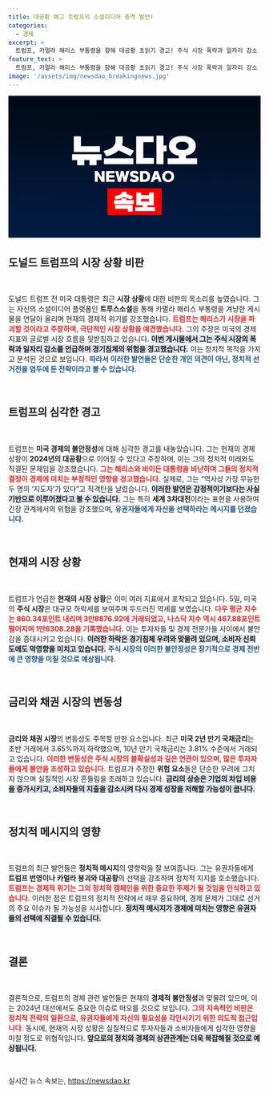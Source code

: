 ```yaml
---
title: 대공황 예고 트럼프의 소셜미디어 충격 발언!
categories:
  - 경제
excerpt: >
  트럼프, 카멀라 해리스 부통령을 향해 대공황 초읽기 경고! 주식 시장 폭락과 일자리 감소 속, 그는 유권자에게 선택의 갈림길을 제시하며 재선 의지를 드러냈다. 클릭해서 더 알아보세요!
feature_text: >
  트럼프, 카멀라 해리스 부통령을 향해 대공황 초읽기 경고! 주식 시장 폭락과 일자리 감소 속, 그는 유권자에게 선택의 갈림길을 제시하며 재선 의지를 드러냈다. 클릭해서 더 알아보세요!
image: '/assets/img/newsdao_breakingnews.jpg'
---
```


<p><img src="/assets/img/newsdao_breakingnews.jpg" alt="ranknews 속보" /></p>

<h2 data-ke-size="size26">도널드 트럼프의 시장 상황 비판</h2>

<p data-ke-size="size16">&nbsp;</p>

<p>도널드 트럼프 전 미국 대통령은 최근 <strong>시장 상황</strong>에 대한 비판의 목소리를 높였습니다. 그는 자신의 소셜미디어 플랫폼인 <strong>트루스소셜</strong>을 통해 카멀라 해리스 부통령을 겨냥한 게시물을 연달아 올리며 현재의 경제적 위기를 강조했습니다. <b><span style="color: #ee2323;">트럼프는 해리스가 시장을 파괴할 것이라고 주장하며, 극단적인 시장 상황을 예견했습니다.</span></b> 그의 주장은 미국의 경제 지표와 글로벌 시장 흐름을 뒷받침하고 있습니다. <b><span style="background-color: #21538527;">이번 게시물에서 그는 주식 시장의 폭락과 일자리 감소를 언급하며 경기침체의 위험을 경고했습니다.</span></b> 이는 정치적 목적을 가지고 분석된 것으로 보입니다. <b><span style="color: #1a5490;">따라서 이러한 발언들은 단순한 개인 의견이 아닌, 정치적 선거전을 염두에 둔 전략이라고 볼 수 있습니다.</span></b></p>

<p data-ke-size="size16">&nbsp;</p>

<h2 data-ke-size="size26">트럼프의 심각한 경고</h2>

<p data-ke-size="size16">&nbsp;</p>

<p>트럼프는 <strong>미국 경제의 불안정성</strong>에 대해 심각한 경고를 내놓았습니다. 그는 현재의 경제 상황이 <strong>2024년의 대공황</strong>으로 이어질 수 있다고 주장하며, 이는 그의 정치적 미래와도 직결된 문제임을 강조했습니다. <b><span style="color: #ee2323;">그는 해리스와 바이든 대통령을 비난하며 그들의 정치적 결정이 경제에 미치는 부정적인 영향을 경고했습니다.</span></b> 실제로, 그는 “역사상 가장 무능한 두 명의 ‘지도자’가 있다”고 직격탄을 날렸습니다. <b><span style="background-color: #21538527;">이러한 발언은 감정적이기보다는 사실 기반으로 이루어졌다고 볼 수 있습니다.</span></b> 그는 특히 <strong>세계 3차대전</strong>이라는 표현을 사용하여 긴장 관계에서의 위협을 강조했으며, <b><span style="color: #1a5490;">유권자들에게 자신을 선택하라는 메시지를 던졌습니다.</span></b></p>

<p data-ke-size="size16">&nbsp;</p>

<h2 data-ke-size="size26">현재의 시장 상황</h2>

<p data-ke-size="size16">&nbsp;</p>

<p>트럼프가 언급한 <strong>현재의 시장 상황</strong>은 이미 여러 지표에서 포착되고 있습니다. 5일, 미국의 <strong>주식 시장</strong>은 대규모 하락세를 보여주며 두드러진 약세를 보였습니다. <b><span style="color: #ee2323;">다우 평균 지수는 860.34포인트 내리며 3만8876.92에 거래되었고, 나스닥 지수 역시 467.88포인트 떨어지며 1만6308.28을 기록했습니다.</span></b> 이는 투자자들 및 경제 전문가들 사이에서 불안감을 증대시키고 있습니다. <b><span style="background-color: #21538527;">이러한 하락은 경기침체 우려와 맞물려 있으며, 소비자 신뢰도에도 악영향을 미치고 있습니다.</span></b> <b><span style="color: #1a5490;">주식 시장의 이러한 불안정성은 장기적으로 경제 전반에 큰 영향을 미칠 것으로 예상됩니다.</span></b></p>

<p data-ke-size="size16">&nbsp;</p>

<h2 data-ke-size="size26">금리와 채권 시장의 변동성</h2>

<p data-ke-size="size16">&nbsp;</p>

<p><strong>금리와 채권 시장</strong>의 변동성도 주목할 만한 요소입니다. 최근 <strong>미국 2년 만기 국채금리</strong>는 초반 거래에서 3.65%까지 하락했으며, 10년 만기 국채금리는 3.81% 수준에서 거래되고 있습니다. <b><span style="color: #ee2323;">이러한 변동성은 주식 시장의 불확실성과 깊은 연관이 있으며, 많은 투자자들에게 불안을 조성하고 있습니다.</span></b> 트럼프가 주장한 <strong>위험 요소</strong>들은 단순한 우려에 그치지 않으며 실질적인 시장 흔들림을 초래하고 있습니다. <b><span style="background-color: #21538527;">금리의 상승은 기업의 차입 비용을 증가시키고, 소비자들의 지출을 감소시켜 다시 경제 성장을 저해할 가능성이 큽니다.</span></b></p>

<p data-ke-size="size16">&nbsp;</p>

<h2 data-ke-size="size26">정치적 메시지의 영향</h2>

<p data-ke-size="size16">&nbsp;</p>

<p>트럼프의 최근 발언들은 <strong>정치적 메시지</strong>의 영향력을 잘 보여줍니다. 그는 유권자들에게 <strong>트럼프 번영이나 카멀라 붕괴와 대공황</strong>의 선택을 강조하며 정치적 지지를 호소했습니다. <b><span style="color: #ee2323;">트럼프는 경제적 위기는 그의 정치적 캠페인을 위한 중요한 주제가 될 것임을 인식하고 있습니다.</span></b> 이러한 점은 트럼프의 정치적 전략에서 매우 중요하며, 경제 문제가 그대로 선거의 주요 이슈가 될 가능성을 시사합니다. <b><span style="background-color: #21538527;">정치적 메시지가 경제에 미치는 영향은 유권자들의 선택에 직결될 수 있습니다.</span></b> </p>

<p data-ke-size="size16">&nbsp;</p>

<h2 data-ke-size="size26">결론</h2>

<p data-ke-size="size16">&nbsp;</p>

<p>결론적으로, 트럼프의 경제 관련 발언들은 현재의 <strong>경제적 불안정성</strong>과 맞물려 있으며, 이는 2024년 대선에서도 중요한 이슈로 떠오를 것으로 보입니다. <b><span style="color: #ee2323;">그의 지속적인 비판은 정치적 전략의 일환으로, 유권자들에게 자신의 필요성을 각인시키기 위한 의도적 접근입니다.</span></b> 동시에, 현재의 시장 상황은 실질적으로 투자자들과 소비자들에게 심각한 영향을 미칠 정도로 위협적입니다. <b><span style="background-color: #21538527;">앞으로의 정치와 경제의 상관관계는 더욱 복잡해질 것으로 예상됩니다.</span></b> </p>

<p data-ke-size="size16">&nbsp;</p>
실시간 뉴스 속보는, <a href="https://newsdao.kr" rel="dofollow">https://newsdao.kr</a>



